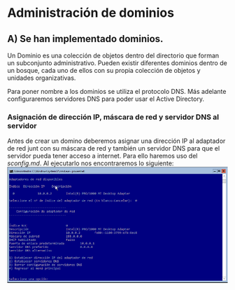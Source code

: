 # Administración de dominios
## A)	Se han implementado dominios.
Un Dominio es una colección de objetos dentro del directorio que forman un subconjunto administrativo. 
Pueden existir diferentes dominios dentro de un bosque, cada uno de ellos con su propia colección de objetos y 
unidades organizativas.

Para poner nombre a los dominios se utiliza el protocolo DNS. Más adelante configuraremos servidores DNS para poder usar 
el Active Directory.

### Asignación de dirección IP, máscara de red y servidor DNS al servidor
Antes de crear un domino deberemos asignar una dirección IP al adaptador de red junt con su máscara de red y también 
un servidor DNS para que el servidor pueda tener acceso a internet. Para ello haremos uso del *sconfig.md*. Al ejecutarlo nos encontraremos lo siguiente:
![alt text](https://github.com/raframmed/administracion_de_dominios/blob/master/assets/images/sconfig_cmd.png "sconfig.cmd")
